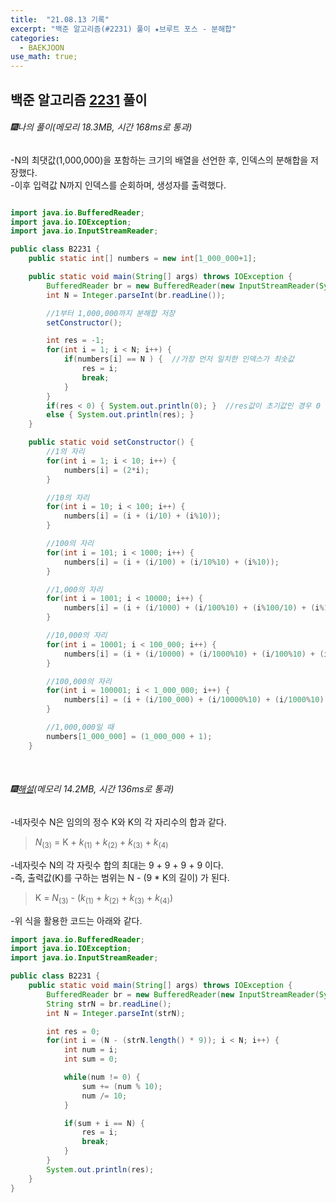 ```yaml
---
title:  "21.08.13 기록"
excerpt: "백준 알고리즘(#2231) 풀이 ★브루트 포스 - 분해합"
categories:
  - BAEKJOON
use_math: true;
---
```



## 백준 알고리즘 [2231](https://www.acmicpc.net/problem/2231) 풀이

###### 🎆나의 풀이(메모리 18.3MB, 시간 168ms로 통과) <br/>
-N의 최댓값(1,000,000)을 포함하는 크기의 배열을 선언한 후, 인덱스의 분해합을 저장했다.<br>
-이후 입력값 N까지 인덱스를 순회하며, 생성자를 출력했다.<br>

  ```java

  import java.io.BufferedReader;
  import java.io.IOException;
  import java.io.InputStreamReader;

  public class B2231 {
      public static int[] numbers = new int[1_000_000+1];

      public static void main(String[] args) throws IOException {
          BufferedReader br = new BufferedReader(new InputStreamReader(System.in));
          int N = Integer.parseInt(br.readLine());

          //1부터 1,000,000까지 분해합 저장
          setConstructor();

          int res = -1;
          for(int i = 1; i < N; i++) {
              if(numbers[i] == N ) {  //가장 먼저 일치한 인덱스가 최솟값
                  res = i;
                  break;
              }
          }
          if(res < 0) { System.out.println(0); }  //res값이 초기값인 경우 0 출력
          else { System.out.println(res); }
      }

      public static void setConstructor() {
          //1의 자리
          for(int i = 1; i < 10; i++) {
              numbers[i] = (2*i);
          }

          //10의 자리
          for(int i = 10; i < 100; i++) {
              numbers[i] = (i + (i/10) + (i%10));
          }

          //100의 자리
          for(int i = 101; i < 1000; i++) {
              numbers[i] = (i + (i/100) + (i/10%10) + (i%10));
          }

          //1,000의 자리
          for(int i = 1001; i < 10000; i++) {
              numbers[i] = (i + (i/1000) + (i/100%10) + (i%100/10) + (i%10));
          }

          //10,000의 자리
          for(int i = 10001; i < 100_000; i++) {
              numbers[i] = (i + (i/10000) + (i/1000%10) + (i/100%10) + (i%100/10) + (i%10));
          }

          //100,000의 자리
          for(int i = 100001; i < 1_000_000; i++) {
              numbers[i] = (i + (i/100_000) + (i/10000%10) + (i/1000%10) + (i/100%10) + (i%100/10) + (i%10));
          }

          //1,000,000일 때
          numbers[1_000_000] = (1_000_000 + 1);
      }

  ```

<br>

###### 🎆[해설](https://st-lab.tistory.com/98)(메모리 14.2MB, 시간 136ms로 통과) <br/>
  -네자릿수 N은 임의의 정수 K와 K의 각 자리수의 합과 같다. <br>
  > $N_{(3)}$ = K + $k_{(1)}$ + $k_{(2)}$ + $k_{(3)}$ + $k_{(4)}$ <br>

  -네자릿수 N의 각 자릿수 합의 최대는 9 + 9 + 9 + 9 이다.<br>
  -즉, 출력값(K)를 구하는 범위는 N - (9 * K의 길이) 가 된다.<br>
  > K = $N_{(3)}$ - ($k_{(1)}$ + $k_{(2)}$ + $k_{(3)}$ + $k_{(4)}$)<br>

  -위 식을 활용한 코드는 아래와 같다.<br>

  ```java
  import java.io.BufferedReader;
  import java.io.IOException;
  import java.io.InputStreamReader;

  public class B2231 {
      public static void main(String[] args) throws IOException {
          BufferedReader br = new BufferedReader(new InputStreamReader(System.in));
          String strN = br.readLine();
          int N = Integer.parseInt(strN);

          int res = 0;
          for(int i = (N - (strN.length() * 9)); i < N; i++) {
              int num = i;
              int sum = 0;

              while(num != 0) {
                  sum += (num % 10);
                  num /= 10;
              }

              if(sum + i == N) {
                  res = i;
                  break;
              }
          }
          System.out.println(res);
      }
  }
  ```
